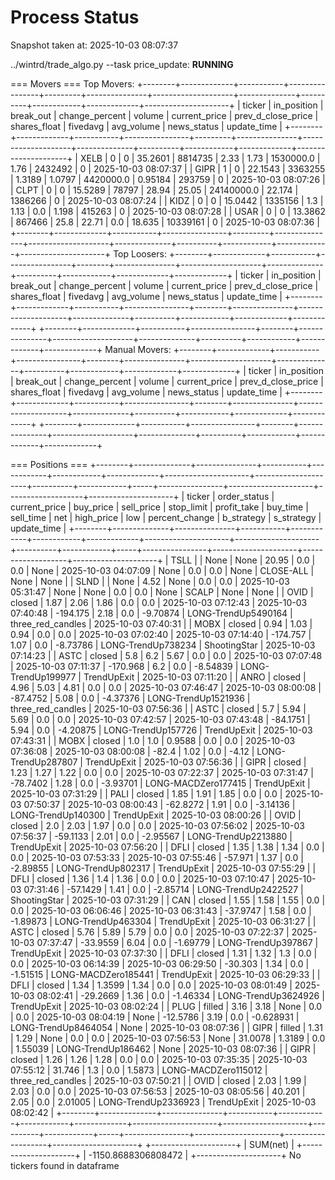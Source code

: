 # Process Status

Snapshot taken at: 2025-10-03 08:07:37

../wintrd/trade_algo.py --task price_update: **RUNNING**

=== Movers ===
Top Movers:
+--------+-------------+-----------+----------------+---------+---------------+--------------------+--------------+----------+------------+-------------+---------------------+
| ticker | in_position | break_out | change_percent |  volume | current_price | prev_d_close_price | shares_float | fivedavg | avg_volume | news_status |     update_time     |
+--------+-------------+-----------+----------------+---------+---------------+--------------------+--------------+----------+------------+-------------+---------------------+
|  XELB  |      0      |     0     |    35.2601     | 8814735 |      2.33     |        1.73        |  1530000.0   |   1.76   |  2432492   |      0      | 2025-10-03 08:07:37 |
|  GIPR  |      1      |     0     |    22.1543     | 3363255 |     1.3189    |       1.0797       |  4420000.0   | 0.95184  |   293759   |      0      | 2025-10-03 08:07:26 |
|  CLPT  |      0      |     0     |    15.5289     |  78797  |     28.94     |       25.05        |  24140000.0  |  22.174  |  1386266   |      0      | 2025-10-03 08:07:24 |
|  KIDZ  |      0      |     0     |    15.0442     | 1335156 |      1.3      |        1.13        |     0.0      |  1.198   |   415263   |      0      | 2025-10-03 08:07:28 |
|  USAR  |      0      |     0     |    13.3862     |  867466 |      25.8     |       22.71        |     0.0      |  18.635  |  10339161  |      0      | 2025-10-03 08:07:36 |
+--------+-------------+-----------+----------------+---------+---------------+--------------------+--------------+----------+------------+-------------+---------------------+
Top Loosers:
+--------+-------------+-----------+----------------+--------+---------------+--------------------+--------------+----------+------------+-------------+-------------+
| ticker | in_position | break_out | change_percent | volume | current_price | prev_d_close_price | shares_float | fivedavg | avg_volume | news_status | update_time |
+--------+-------------+-----------+----------------+--------+---------------+--------------------+--------------+----------+------------+-------------+-------------+
+--------+-------------+-----------+----------------+--------+---------------+--------------------+--------------+----------+------------+-------------+-------------+
Manual Movers:
+--------+-------------+-----------+----------------+--------+---------------+--------------------+--------------+----------+------------+-------------+-------------+
| ticker | in_position | break_out | change_percent | volume | current_price | prev_d_close_price | shares_float | fivedavg | avg_volume | news_status | update_time |
+--------+-------------+-----------+----------------+--------+---------------+--------------------+--------------+----------+------------+-------------+-------------+
+--------+-------------+-----------+----------------+--------+---------------+--------------------+--------------+----------+------------+-------------+-------------+

=== Positions ===
+--------+--------------+---------------+-----------+------------+------------+-------------+---------------------+---------------------+----------+------------+-----+----------------+---------------------+-------------------+---------------------+
| ticker | order_status | current_price | buy_price | sell_price | stop_limit | profit_take |       buy_time      |      sell_time      |   net    | high_price | low | percent_change |      b_strategy     |     s_strategy    |     update_time     |
+--------+--------------+---------------+-----------+------------+------------+-------------+---------------------+---------------------+----------+------------+-----+----------------+---------------------+-------------------+---------------------+
|  TSLL  |              |      None     |    None   |   20.95    |    0.0     |     0.0     |         None        | 2025-10-03 04:07:09 |   None   |    0.0     | 0.0 |      None      |      CLOSE-ALL      |        None       |         None        |
|  SLND  |              |      None     |    4.52   |    None    |    0.0     |     0.0     | 2025-10-03 05:31:47 |         None        |   None   |    0.0     | 0.0 |      None      |        SCALP        |        None       |         None        |
|  OVID  |    closed    |      1.87     |    2.06   |    1.86    |    0.0     |     0.0     | 2025-10-03 07:12:43 | 2025-10-03 07:40:48 | -194.175 |    2.18    | 0.0 |    -9.70874    | LONG-TrendUp5490164 | three_red_candles | 2025-10-03 07:40:31 |
|  MOBX  |    closed    |      0.94     |    1.03   |    0.94    |    0.0     |     0.0     | 2025-10-03 07:02:40 | 2025-10-03 07:14:40 | -174.757 |    1.07    | 0.0 |    -8.73786    |  LONG-TrendUp738234 |    ShootingStar   | 2025-10-03 07:14:23 |
|  ASTC  |    closed    |      5.8      |    6.2    |    5.67    |    0.0     |     0.0     | 2025-10-03 07:07:48 | 2025-10-03 07:11:37 | -170.968 |    6.2     | 0.0 |    -8.54839    |  LONG-TrendUp199977 |    TrendUpExit    | 2025-10-03 07:11:20 |
|  ANRO  |    closed    |      4.96     |    5.03   |    4.81    |    0.0     |     0.0     | 2025-10-03 07:46:47 | 2025-10-03 08:00:08 | -87.4752 |    5.08    | 0.0 |    -4.37376    | LONG-TrendUp1521936 | three_red_candles | 2025-10-03 07:56:36 |
|  ASTC  |    closed    |      5.7      |    5.94   |    5.69    |    0.0     |     0.0     | 2025-10-03 07:42:57 | 2025-10-03 07:43:48 | -84.1751 |    5.94    | 0.0 |    -4.20875    |  LONG-TrendUp157726 |    TrendUpExit    | 2025-10-03 07:43:31 |
|  MOBX  |    closed    |      1.0      |    1.0    |   0.9588   |    0.0     |     0.0     | 2025-10-03 07:36:08 | 2025-10-03 08:00:08 |  -82.4   |    1.02    | 0.0 |     -4.12      |  LONG-TrendUp287807 |    TrendUpExit    | 2025-10-03 07:56:36 |
|  GIPR  |    closed    |      1.23     |    1.27   |    1.22    |    0.0     |     0.0     | 2025-10-03 07:22:37 | 2025-10-03 07:31:47 | -78.7402 |    1.28    | 0.0 |    -3.93701    | LONG-MACDZero177415 |    TrendUpExit    | 2025-10-03 07:31:29 |
|  PALI  |    closed    |      1.85     |    1.91   |    1.85    |    0.0     |     0.0     | 2025-10-03 07:50:37 | 2025-10-03 08:00:43 | -62.8272 |    1.91    | 0.0 |    -3.14136    |  LONG-TrendUp140300 |    TrendUpExit    | 2025-10-03 08:00:26 |
|  OVID  |    closed    |      2.0      |    2.03   |    1.97    |    0.0     |     0.0     | 2025-10-03 07:56:02 | 2025-10-03 07:56:37 | -59.1133 |    2.01    | 0.0 |    -2.95567    | LONG-TrendUp2213880 |    TrendUpExit    | 2025-10-03 07:56:20 |
|  DFLI  |    closed    |      1.35     |    1.38   |    1.34    |    0.0     |     0.0     | 2025-10-03 07:53:33 | 2025-10-03 07:55:46 | -57.971  |    1.37    | 0.0 |    -2.89855    |  LONG-TrendUp802317 |    TrendUpExit    | 2025-10-03 07:55:29 |
|  DFLI  |    closed    |      1.36     |    1.4    |    1.36    |    0.0     |     0.0     | 2025-10-03 07:10:47 | 2025-10-03 07:31:46 | -57.1429 |    1.41    | 0.0 |    -2.85714    | LONG-TrendUp2422527 |    ShootingStar   | 2025-10-03 07:31:29 |
|  CAN   |    closed    |      1.55     |    1.58   |    1.55    |    0.0     |     0.0     | 2025-10-03 06:06:46 | 2025-10-03 06:31:43 | -37.9747 |    1.58    | 0.0 |    -1.89873    |  LONG-TrendUp463304 |    TrendUpExit    | 2025-10-03 06:31:27 |
|  ASTC  |    closed    |      5.76     |    5.89   |    5.79    |    0.0     |     0.0     | 2025-10-03 07:22:37 | 2025-10-03 07:37:47 | -33.9559 |    6.04    | 0.0 |    -1.69779    |  LONG-TrendUp397867 |    TrendUpExit    | 2025-10-03 07:37:30 |
|  DFLI  |    closed    |      1.31     |    1.32   |    1.3     |    0.0     |     0.0     | 2025-10-03 06:14:39 | 2025-10-03 06:29:50 | -30.303  |    1.34    | 0.0 |    -1.51515    | LONG-MACDZero185441 |    TrendUpExit    | 2025-10-03 06:29:33 |
|  DFLI  |    closed    |      1.34     |   1.3599  |    1.34    |    0.0     |     0.0     | 2025-10-03 08:01:49 | 2025-10-03 08:02:41 | -29.2669 |    1.36    | 0.0 |    -1.46334    | LONG-TrendUp3624926 |    TrendUpExit    | 2025-10-03 08:02:24 |
|  PLUG  |    filled    |      3.16     |    3.18   |    None    |    0.0     |     0.0     | 2025-10-03 08:04:19 |         None        | -12.5786 |    3.19    | 0.0 |   -0.628931    | LONG-TrendUp8464054 |        None       | 2025-10-03 08:07:36 |
|  GIPR  |    filled    |      1.31     |    1.29   |    None    |    0.0     |     0.0     | 2025-10-03 07:56:53 |         None        | 31.0078  |   1.3189   | 0.0 |    1.55039     |  LONG-TrendUp186462 |        None       | 2025-10-03 08:07:36 |
|  GIPR  |    closed    |      1.26     |    1.26   |    1.28    |    0.0     |     0.0     | 2025-10-03 07:35:35 | 2025-10-03 07:55:12 |  31.746  |    1.3     | 0.0 |     1.5873     | LONG-MACDZero115012 | three_red_candles | 2025-10-03 07:50:21 |
|  OVID  |    closed    |      2.03     |    1.99   |    2.03    |    0.0     |     0.0     | 2025-10-03 07:56:53 | 2025-10-03 08:05:56 |  40.201  |    2.05    | 0.0 |    2.01005     | LONG-TrendUp2336923 |    TrendUpExit    | 2025-10-03 08:02:42 |
+--------+--------------+---------------+-----------+------------+------------+-------------+---------------------+---------------------+----------+------------+-----+----------------+---------------------+-------------------+---------------------+
+---------------------+
|       SUM(net)      |
+---------------------+
| -1150.8688306808472 |
+---------------------+
No tickers found in dataframe

